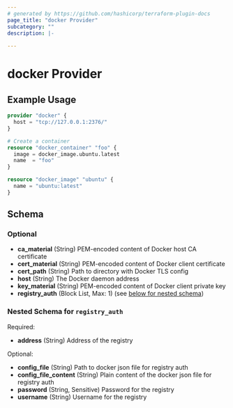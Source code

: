```yaml
---
# generated by https://github.com/hashicorp/terraform-plugin-docs
page_title: "docker Provider"
subcategory: ""
description: |-
  
---
```


# docker Provider



## Example Usage

```terraform
provider "docker" {
  host = "tcp://127.0.0.1:2376/"
}

# Create a container
resource "docker_container" "foo" {
  image = docker_image.ubuntu.latest
  name  = "foo"
}

resource "docker_image" "ubuntu" {
  name = "ubuntu:latest"
}
```

<!-- schema generated by tfplugindocs -->
## Schema

### Optional

- **ca_material** (String) PEM-encoded content of Docker host CA certificate
- **cert_material** (String) PEM-encoded content of Docker client certificate
- **cert_path** (String) Path to directory with Docker TLS config
- **host** (String) The Docker daemon address
- **key_material** (String) PEM-encoded content of Docker client private key
- **registry_auth** (Block List, Max: 1) (see [below for nested schema](#nestedblock--registry_auth))

<a id="nestedblock--registry_auth"></a>
### Nested Schema for `registry_auth`

Required:

- **address** (String) Address of the registry

Optional:

- **config_file** (String) Path to docker json file for registry auth
- **config_file_content** (String) Plain content of the docker json file for registry auth
- **password** (String, Sensitive) Password for the registry
- **username** (String) Username for the registry
